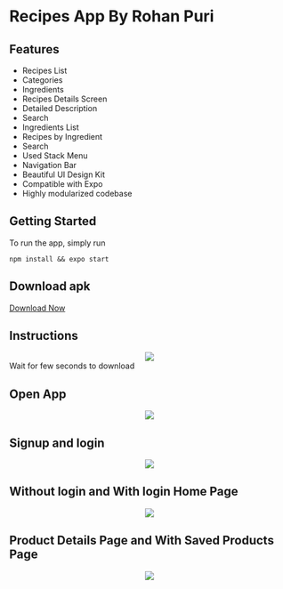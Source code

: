 # Recipes App By Rohan Puri
## Features

- Recipes List
- Categories
- Ingredients
- Recipes Details Screen
- Detailed Description
- Search
- Ingredients List
- Recipes by Ingredient
- Search
- Used Stack Menu
- Navigation Bar
- Beautiful UI Design Kit
- Compatible with Expo
- Highly modularized codebase

## Getting Started

To run the app, simply run

`npm install && expo start`

## Download apk

<a href="https://drive.google.com/file/d/1YMwHOzxm9TxPKrNSNoEfPtuSqiVQPygk/view?usp=drivesdk"> Download Now </a>

## Instructions

<center><img src="./11.jpg" /></center>
Wait for few seconds to download

## Open App
<center><img src="./join1.jpg" /></center>

## Signup and login
<center><img src="./join2.jpg" /></center>

## Without login and With login Home Page
<center><img src="./join3.jpg" /></center>

## Product Details Page and With Saved Products Page
<center><img src="./join4.jpg" /></center>


